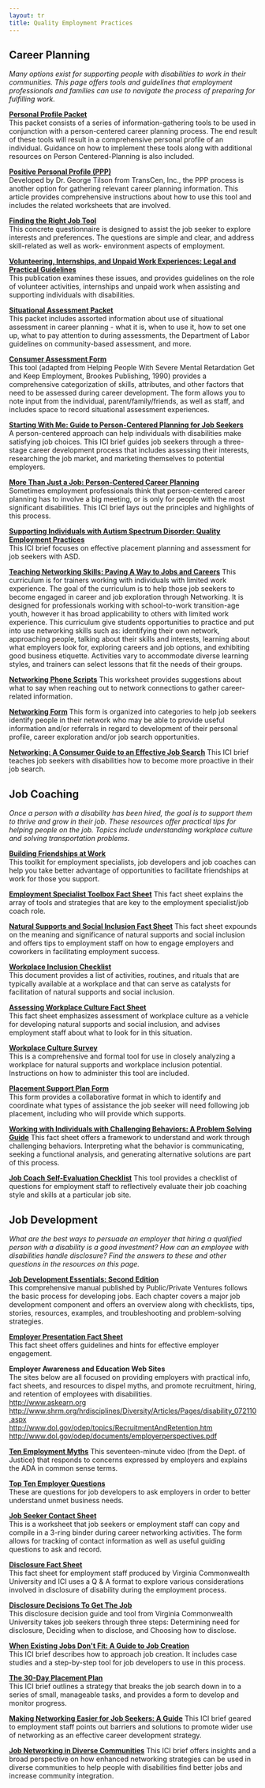 ```yaml
---
layout: tr
title: Quality Employment Practices
---
```

<h2 id="cp"> Career Planning</h2>

_Many options exist for supporting people with disabilities to work in their communities. This page offers tools and guidelines that employment professionals and families can use to navigate the process of preparing for fulfilling work._

**<a href="/files/PersProfilePacket.doc">Personal Profile Packet</a>**  
This packet consists of a series of information-gathering tools to be used in conjunction with a person-centered career planning process. The end result of these tools will result in a comprehensive personal profile of an individual. Guidance on how to implement these tools along with additional resources on Person Centered-Planning is also included.

**<a href="/files/PositivePersonalProfile_Transcen.pdf">Positive Personal Profile (PPP)</a>**  
 Developed by Dr. George Tilson from TransCen, Inc., the PPP process is another option for gathering relevant career planning information. This article provides comprehensive instructions about how to use this tool and includes the related worksheets that are involved.

**<a href="/files/FindRightJob.doc">Finding the Right Job Tool</a>**  
This concrete questionnaire is designed to assist the job seeker to explore interests and preferences. The questions are simple and clear, and address skill-related as well as work- environment aspects of employment.

**<a href="/files/DDSVolunteer-Unpaid_Work-Feb17.pdf">Volunteering, Internships, and Unpaid Work Experiences: Legal and Practical Guidelines</a>**  
This publication examines these issues, and provides guidelines on the role of volunteer activities, internships and unpaid work when assisting and supporting individuals with disabilities.

**<a href="/files/SitAssessmentPacket.doc">Situational Assessment Packet</a>**  
This packet includes assorted information about use of situational assessment in career planning - what it is, when to use it, how to set one up, what to pay attention to during assessments, the Department of Labor guidelines on community-based assessment, and more.

**<a href="/files/ConsumerAssess.doc">Consumer Assessment Form</a>**  
This tool (adapted from Helping People With Severe Mental Retardation Get and Keep Employment, Brookes Publishing, 1990) provides a comprehensive categorization of skills, attributes, and other factors that need to be assessed during career development. The form allows you to note input from the individual, parent/family/friends, as well as staff, and includes space to record situational assessment experiences.

**<a href="http://www.communityinclusion.org/article.php?article_id=54&type=topic&id=3
">Starting With Me: Guide to Person-Centered Planning for Job Seekers</a>**  
A person-centered approach can help individuals with disabilities make satisfying job choices. This ICI brief guides job seekers through a three-stage career development process that includes assessing their interests, researching the job market, and marketing themselves to potential employers.

**<a href="https://www.communityinclusion.org/article.php?article_id=16&type=topic&id=3
">More Than Just a Job: Person-Centered Career Planning</a>**  
Sometimes employment professionals think that person-centered career planning has to involve a big meeting, or is only for people with the most significant disabilities. This ICI brief lays out the principles and highlights of this process.

**<a href="https://www.communityinclusion.org/article.php?article_id=266&type=topic&id=3
">Supporting Individuals with Autism Spectrum Disorder: Quality Employment Practices</a>**  
This ICI brief focuses on effective placement planning and assessment for job seekers with ASD.

[**Teaching Networking Skills: Paving A Way to Jobs and Careers**](https://www.communityinclusion.org/article.php?article_id=251&type=topic&id=3)
This curriculum is for trainers working with individuals with limited work experience. The goal of the curriculum is to help those job seekers to become engaged in career and job exploration through Networking. It is designed for professionals working with school-to-work transition-age youth, however it has broad applicability to others with limited work experience. This curriculum give students opportunities to practice and put into use networking skills such as: identifying their own network, approaching people, talking about their skills and interests, learning about what employers look for, exploring careers and job options, and exhibiting good business etiquette. Activities vary to accommodate diverse learning styles, and trainers can select lessons that fit the needs of their groups.

[**Networking Phone Scripts**](www.employmentfirstma.org/files/networkingphonescript.doc)
This worksheet provides suggestions about what to say when reaching out to network connections to gather career-related information.

[**Networking Form**](www.employmentfirstma.org/files/networkingform.doc)
This form is organized into categories to help job seekers identify people in their network who may be able to provide useful information and/or referrals in regard to development of their personal profile, career exploration and/or job search opportunities.

[**Networking: A Consumer Guide to an Effective Job Search**](https://www.communityinclusion.org/article.php?article_id=62&type=topic&id=3)
This ICI brief teaches job seekers with disabilities how to become more proactive in their job search.

<h2 id="jc">Job Coaching</h2>

_Once a person with a disability has been hired, the goal is to support them to thrive and grow in their job. These resources offer practical tips for helping people on the job. Topics include understanding workplace culture and solving transportation problems._

[**Building Friendships at Work**](/files/FRIENDSHIPS_AT_WORK_TOOLKIT.pdf)  
This toolkit for employment specialists, job developers and job coaches can help you take better advantage of opportunities to facilitate friendships at work for those you support.

[**Employment Specialist Toolbox Fact Sheet**](<http://employmentfirstma.org/files/ES Toolkit Factsheet-D2.doc>)
This fact sheet explains the array of tools and strategies that are key to the employment specialist/job coach role.

[**Natural Supports and Social Inclusion Fact Sheet**](http://employmentfirstma.org/files/NatSup-SocIncl_factsht_revJuly2015.docx)
This fact sheet expounds on the meaning and significance of natural supports and social inclusion and offers tips to employment staff on how to engage employers and coworkers in facilitating employment success.

[**Workplace Inclusion Checklist**](http://employmentfirstma.org/files/Workplace_InclusionChecklis.doc)  
This document provides a list of activities, routines, and rituals that are typically available at a workplace and that can serve as catalysts for facilitation of natural supports and social inclusion.

[**Assessing Workplace Culture Fact Sheet**](<http://employmentfirstma.org/files/Assess_Workplace Culture FactSht.doc>)  
This fact sheet emphasizes assessment of workplace culture as a vehicle for developing natural supports and social inclusion, and advises employment staff about what to look for in this situation.

[**Workplace Culture Survey**](<http://employmentfirstma.org/files/Workplace_Cult_ Survey.doc>)  
This is a comprehensive and formal tool for use in closely analyzing a workplace for natural supports and workplace inclusion potential. Instructions on how to administer this tool are included.

[**Placement Support Plan Form**](http://employmentfirstma.org/files/PlcmntSupprtPlan.doc)  
This form provides a collaborative format in which to identify and coordinate what types of assistance the job seeker will need following job placement, including who will provide which supports.

[**Working with Individuals with Challenging Behaviors: A Problem Solving Guide**](http://employmentfirstma.org/files/Challng_Behavior_Guide.pdf)
This fact sheet offers a framework to understand and work through challenging behaviors. Interpreting what the behavior is communicating, seeking a functional analysis, and generating alternative solutions are part of this process.

[**Job Coach Self-Evaluation Checklist**](<http://employmentfirstma.org/files/JC Self eval.doc>)
This tool provides a checklist of questions for employment staff to reflectively evaluate their job coaching style and skills at a particular job site.



<h2 id="jd"> Job Development</h2>

_What are the best ways to persuade an employer that hiring a qualified person with a disability is a good investment? How can an employee with disabilities handle disclosure? Find the answers to these and other questions in the resources on this page._

**<a href="http://www.tacene.org/sites/tacene.org/files/files/Job_Dev_Essentials.pdf">Job Development Essentials: Second Edition</a>**  
This comprehensive manual published by Public/Private Ventures follows the basic process for developing jobs. Each chapter covers a major job development component and offers an overview along with checklists, tips, stories, resources, examples, and troubleshooting and problem-solving strategies.

**[Employer Presentation Fact Sheet](/files/EmployerPresentations.doc)**  
This fact sheet offers guidelines and hints for effective employer engagement.

**Employer Awareness and Education Web Sites**  
The sites below are all focused on providing employers with practical info, fact sheets, and resources to dispel myths, and promote recruitment, hiring, and retention of employees with disabilities.  
<a href="http://www.askearn.org">http://www.askearn.org</a>  
<a href="http://www.shrm.org/hrdisciplines/Diversity/Articles/Pages/disability_072110.aspx"> http://www.shrm.org/hrdisciplines/Diversity/Articles/Pages/disability_072110.aspx</a>  
<http://www.dol.gov/odep/topics/RecruitmentAndRetention.htm>  
<a href="http://www.dol.gov/odep/documents/employerperspectives.pdf">http://www.dol.gov/odep/documents/employerperspectives.pdf</a>

[**Ten Employment Myths**](http://www.ada.gov/videogallery.htm)
This seventeen-minute video (from the Dept. of Justice) that responds to concerns expressed by employers and explains the ADA in common sense terms.

**[Top Ten Employer Questions](/files/TopTenQuestions.doc)**  
These are questions for job developers to ask employers in order to better understand unmet business needs.

[**Job Seeker Contact Sheet**](/files/Jobseeker_contact_sheet.doc)  
This is a worksheet that job seekers or employment staff can copy and compile in a 3-ring binder during career networking activities. The form allows for tracking of contact information as well as useful guiding questions to ask and record.

**<a href="http://www.worksupport.com/documents/disclosure.pdf">Disclosure Fact Sheet</a>**  
This fact sheet for employment staff produced by Virginia Commonwealth University and ICI uses a Q & A format to explore various considerations involved in disclosure of disability during the employment process.

**<a href="http://www.worksupport.com/documents/disclosure_decisions1.pdf">Disclosure Decisions To Get The Job</a>**  
This disclosure decision guide and tool from Virginia Commonwealth University takes job seekers through three steps: Determining need for disclosure, Deciding when to disclose, and Choosing how to disclose.

**<a href="https://www.communityinclusion.org/article.php?article_id=126&type=topic&id=3
">When Existing Jobs Don't Fit: A Guide to Job Creation</a>**  
 This ICI brief describes how to approach job creation. It includes case studies and a step-by-step tool for job developers to use in this process.  

**<a href="https://www.communityinclusion.org/article.php?article_id=151&type=topic&id=3
"> The 30-Day Placement Plan</a>**  
This ICI brief outlines a strategy that breaks the job search down in to a series of small, manageable tasks, and provides a form to develop and monitor progress.

[**Making Networking Easier for Job Seekers: A Guide**](https://www.communityinclusion.org/article.php?article_id=138&type=topic&id=3)
This ICI brief geared to employment staff points out barriers and solutions to promote wider use of networking as an effective career development strategy.



[**Job Networking in Diverse Communities**](https://www.communityinclusion.org/article.php?article_id=139&type=topic&id=3)
This ICI brief offers insights and a broad perspective on how enhanced networking strategies can be used in diverse communities to help people with disabilities find better jobs and increase community integration.
